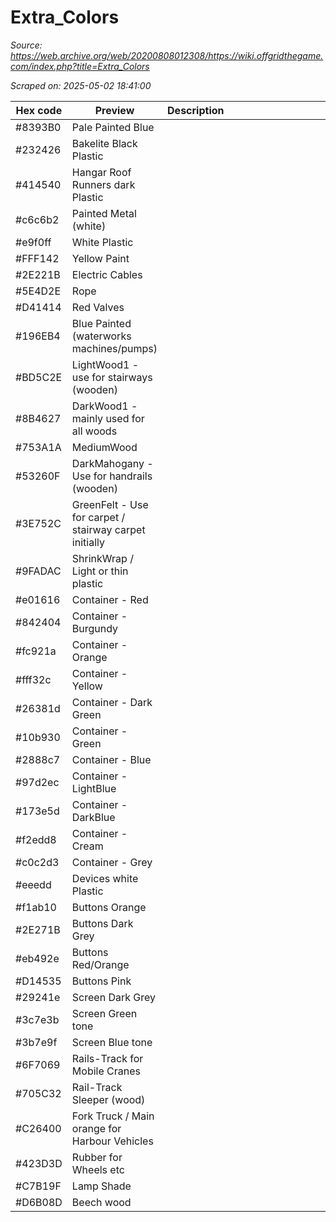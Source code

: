 # Extra_Colors

*Source: https://web.archive.org/web/20200808012308/https://wiki.offgridthegame.com/index.php?title=Extra_Colors*

*Scraped on: 2025-05-02 18:41:00*

| Hex code | Preview | Description |  |  |  |  |  |  |  |  |  |  |  |  |  |  |  |  |  |  |  |  |  |  |  |  |  |  |  |  |  |  |  |  |  |  |  |  |  |  |  |  |  |
| --- | --- | --- | --- | --- | --- | --- | --- | --- | --- | --- | --- | --- | --- | --- | --- | --- | --- | --- | --- | --- | --- | --- | --- | --- | --- | --- | --- | --- | --- | --- | --- | --- | --- | --- | --- | --- | --- | --- | --- | --- | --- | --- | --- |
| #8393B0 | Pale​ ​Painted​ ​Blue |
| #232426 | Bakelite​ ​Black​ ​Plastic |
| #414540 | Hangar​ ​Roof​ ​Runners​ ​dark​ ​Plastic |
| #c6c6b2 | Painted​ ​Metal​ ​(white) |
| #e9f0ff | White​ ​Plastic |
| #FFF142 | Yellow​ ​Paint |
| #2E221B | Electric​ ​Cables |
| #5E4D2E | Rope |
| #D41414 | Red​ ​Valves |
| #196EB4 | Blue​ ​Painted​ ​(waterworks​ ​machines/pumps) |
| #BD5C2E | LightWood1​ ​-​ ​use​ ​for​ ​stairways​ ​(wooden) |
| #8B4627 | DarkWood1​ ​-​ ​mainly​ ​used​ ​for​ ​all​ ​woods |
| #753A1A | MediumWood |
| #53260F | DarkMahogany​ ​-​ ​Use​ ​for​ ​handrails​ ​(wooden) |
| #3E752C | GreenFelt​ ​-​ ​Use​ ​for​ ​carpet​ ​/​ ​stairway​ ​carpet​ ​initially |
| #9FADAC | ShrinkWrap​ ​/​ ​Light​ ​or​ ​thin​ ​plastic |
| #e01616 | Container​ ​-​ ​Red |
| #842404 | Container​ ​-​ ​Burgundy |
| #fc921a | Container​ ​-​ ​Orange |
| #fff32c | Container​ ​-​ ​Yellow |
| #26381d | Container​ ​-​ ​Dark​ ​Green |
| #10b930 | Container​ ​-​ ​Green |
| #2888c7 | Container​ ​-​ ​Blue |
| #97d2ec | Container​ ​-​ ​LightBlue |
| #173e5d | Container​ ​-DarkBlue |
| #f2edd8 | Container​ ​-​ ​Cream |
| #c0c2d3 | Container​ ​-​ ​Grey |
| #eeedd | Devices​ ​white​ ​Plastic |
| #f1ab10 | Buttons​ ​Orange |
| #2E271B | Buttons​ ​Dark​ ​Grey |
| #eb492e | Buttons​ ​Red/Orange |
| #D14535 | Buttons​ ​Pink |
| #29241e | Screen​ ​Dark​ ​Grey |
| #3c7e3b | Screen​ ​Green​ ​tone |
| #3b7e9f | Screen​ ​Blue​ ​tone |
| #6F7069 | Rails-Track​ ​for​ ​Mobile​ ​Cranes |
| #705C32 | Rail-Track​ ​Sleeper​ ​(wood) |
| #C26400 | Fork​ ​Truck​ ​/​ ​Main​ ​orange​ ​for​ ​Harbour​ ​Vehicles |
| #423D3D | Rubber​ ​for​ ​Wheels​ ​etc |
| #C7B19F | Lamp​ ​Shade |
| #D6B08D | Beech​ ​wood |